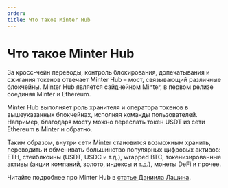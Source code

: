 ```yaml
---
order: 
title: Что такое Minter Hub
---
```


# Что такое Minter Hub

За кросс-чейн переводы, контроль блокирования, допечатывания и сжигания токенов отвечает Minter Hub – мост, связывающий различные блокчейны. Minter Hub является сайдчейном Minter, в первом релизе соединяя Minter и Ethereum.

Minter Hub выполняет роль хранителя и оператора токенов в вышеуказанных блокчейнах, исполняя команды пользователей. Например, благодаря мосту можно переслать токен USDT из сети Ethereum в Minter и обратно.

Таким образом, внутри сети Minter становится возможным хранить, переводить и обменивать большинство популярных цифровых активов: ETH, стейблкоины (USDT, USDC и т.д.), wrapped BTC, токенизированные активы (акции компаний, золото, индексы и т.д.), монеты DeFi и прочее.

Читайте подробнее про Minter Hub в [статье Даниила Лашина](https://daniillashin.medium.com/minter-hub-a923678d9b38).
